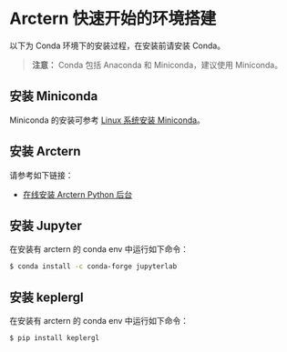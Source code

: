 # Arctern 快速开始的环境搭建

以下为 Conda 环境下的安装过程，在安装前请安装 Conda。

> **注意：** Conda 包括 Anaconda 和 Miniconda，建议使用 Miniconda。

## 安装 Miniconda

Miniconda 的安装可参考 [Linux 系统安装 Miniconda](https://docs.conda.io/projects/conda/en/latest/user-guide/install/linux.html)。

## 安装 Arctern

请参考如下链接：

* [在线安装 Arctern Python 后台](../python/installation_and_deployment/install_arctern_on_python.md)

## 安装 Jupyter

在安装有 arctern 的 conda env 中运行如下命令：
```bash
$ conda install -c conda-forge jupyterlab
```

## 安装 keplergl

在安装有 arctern 的 conda env 中运行如下命令：
```bash
$ pip install keplergl
```
